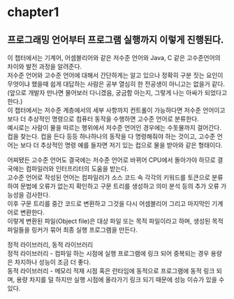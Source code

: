 # chapter1

## 프로그래밍 언어부터 프로그램 실행까지 이렇게 진행된다.

이 챕터에서는 기계어, 어셈블리어와 같은 저수준 언어와 Java, C 같은 고수준언어의 차이와 발전 과정을 알려준다.  
저수준 언어와 고수준 언어에 대해서 간단하게는 알고 있으나 정확히 구분 짓는 요인이 무엇이냐 했을때 쉽게 대답하는 사람은 공부 열심히 한 전공생이 아니고는 없을거 같다.(앞으로 개발자 만나면 물어보러 다니겠음, 궁금함 아는지, 그렇게 나는 아싸가 되었다고 한다.)  
이 챕터에서는 저수준 계층에서의 세부 사항까지 컨트롤이 가능하다면 저수준 언어이고 보다 더 추상적인 명령으로 컴퓨터 동작을 수행하면 고수준 언어로 분류한다.  
예시로는 사람이 물을 따르는 행위에서 저수준 언어인 경우에는 수돗물까지 걸어간다. 컵을 찾는다. 컵을 든다 등등 하나하나의 동작을 다 명령해줘야 하는 것이고, 고수준 언어는 보다 더 추상적인 명령 예를 들자면 저기 있는 컵으로 물을 받아와 같은 형태이다.

어찌됐든 고수준 언어도 결국에는 저수준 언어로 바뀌어 CPU에서 돌아가야 하므로 결국에는 컴파일러와 인터프리터의 도움을 받는다.  
고수준 언어로 작성된 언어는 컴파일러가 소스 코드 속 각각의 키워드를 토큰으로 분류하여 문법에 오류가 없는지 확인하고 구문 트리를 생성하고 의미 분석 등의 추가 오류 가능성을 검사한다.  
이후 구문 트리를 중간 코드로 변환하고 그것을 다시 어셈블리어 그리고 마지막인 기계어로 변환한다.  
이렇게 변환된 파일(Object file)은 대상 파일 또는 목적 파일이라고 하며, 생성된 목적 파일들을 링커가 묶어 최종 실행 프로그램을 만든다.

정적 라이브러리, 동적 라이브러리  
정적 라이브러리 - 컴파일 하는 시점에 실행 프로그램에 링크 되어 중복되는 경우 용량은 차지하나 성능이 조금 더 좋다.  
동적 라이브러리 - 메모리 적재 시점 혹은 런타임에 동적으로 프로그램에 동적 링크 되며, 용량 차지를 덜 하지만 실행 시점에 올라가기 링크 되기 때문에 성능 이슈가 있을 수 있다.
